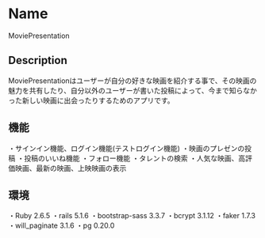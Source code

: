 # Name

MoviePresentation

## Description

MoviePresentationはユーザーが自分の好きな映画を紹介する事で、その映画の魅力を共有したり、自分以外のユーザーが書いた投稿によって、今まで知らなかった新しい映画に出会ったりするためのアプリです。


## 機能

・サインイン機能、ログイン機能(テストログイン機能)
・映画のプレゼンの投稿
・投稿のいいね機能
・フォロー機能
・タレントの検索
・人気な映画、高評価映画、最新の映画、上映映画の表示


## 環境

・Ruby 2.6.5
・rails 5.1.6
・bootstrap-sass 3.3.7
・bcrypt 3.1.12
・faker 1.7.3
・will_paginate 3.1.6
・pg 0.20.0

